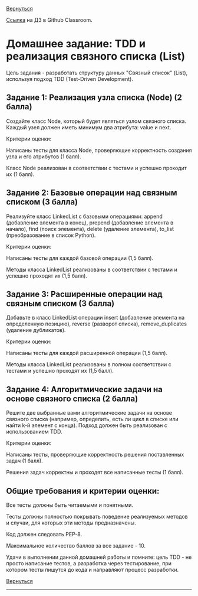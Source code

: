 [Вернуться][main]

[Ссылка][hw] на ДЗ в Github Classroom.

# Домашнее задание: TDD и реализация связного списка (List)

Цель задания - разработать структуру данных "Связный список" (List), используя подход TDD (Test-Driven Development).

## Задание 1: Реализация узла списка (Node) (2 балла)

Создайте класс Node, который будет являться узлом связного списка. Каждый узел должен иметь минимум два атрибута: value
и next.

Критерии оценки:

Написаны тесты для класса Node, проверяющие корректность создания узла и его атрибутов (1 балл).

Класс Node реализован в соответствии с тестами и успешно проходит их (1 балл).

## Задание 2: Базовые операции над связным списком (3 балла)

Реализуйте класс LinkedList с базовыми операциями: append (добавление элемента в конец), prepend (добавление элемента в
начало), find (поиск элемента), delete (удаление элемента), to_list (преобразование в список Python).

Критерии оценки:

Написаны тесты для каждой базовой операции (1,5 балл).

Методы класса LinkedList реализованы в соответствии с тестами и успешно проходят их (1,5 балл).

## Задание 3: Расширенные операции над связным списком (3 балла)

Добавьте в класс LinkedList операции insert (добавление элемента на определенную позицию), reverse (разворот списка),
remove_duplicates (удаление дубликатов).

Критерии оценки:

Написаны тесты для каждой расширенной операции (1,5 балл).

Методы класса LinkedList реализованы в полном соответствии с тестами и успешно проходят их (1,5 балл).

## Задание 4: Алгоритмические задачи на основе связного списка (2 балла)

Решите две выбранные вами алгоритмические задачи на основе связного списка (например, определить, есть ли цикл в списке
или найти k-й элемент с конца). Подход должен быть реализован с использованием TDD.

Критерии оценки:

Написаны тесты, проверяющие корректность решения поставленных задач (1 балл).

Решения задач корректны и проходят все написанные тесты (1 балл).

## Общие требования и критерии оценки:

Все тесты должны быть читаемыми и понятными.

Тесты должны полностью покрывать поведение реализуемых методов и случаи, для которых эти методы предназначены.

Код должен следовать PEP-8.

Максимальное количество баллов за все задание - 10.


Удачи в выполнении данной домашней работы и помните: цель TDD - не просто написание тестов, а разработка через
тестирование, при котором тесты пишутся до кода и направляют процесс разработки.

[Вернуться][main]

---

[main]: ../../README.md "содержание"

[hw]: https://classroom.github.com/a/PFzLl8Jj "ДЗ."
